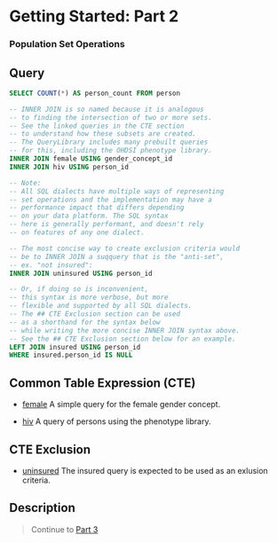 <!--


Author:Nathan Buesgens



CDM Version:5.4



Use Case:Getting Started


-->

# Getting Started: Part 2

### Population Set Operations










 
## Query
```sql
SELECT COUNT(*) AS person_count FROM person

-- INNER JOIN is so named because it is analogous
-- to finding the intersection of two or more sets.
-- See the linked queries in the CTE section
-- to understand how these subsets are created.
-- The QueryLibrary includes many prebuilt queries
-- for this, including the OHDSI phenotype library.
INNER JOIN female USING gender_concept_id
INNER JOIN hiv USING person_id

-- Note:
-- All SQL dialects have multiple ways of representing
-- set operations and the implementation may have a
-- performance impact that differs depending
-- on your data platform. The SQL syntax
-- here is generally performant, and doesn't rely
-- on features of any one dialect.

-- The most concise way to create exclusion criteria would
-- be to INNER JOIN a suqquery that is the "anti-set", 
-- ex. "not insured":
INNER JOIN uninsured USING person_id

-- Or, if doing so is inconvenient,
-- this syntax is more verbose, but more 
-- flexible and supported by all SQL dialects.
-- The ## CTE Exclusion section can be used 
-- as a shorthand for the syntax below
-- while writing the more concise INNER JOIN syntax above.
-- See the ## CTE Exclusion section below for an example.
LEFT JOIN insured USING person_id
WHERE insured.person_id IS NULL
```




## Common Table Expression (CTE)


- [female](./female.md) A simple query for the female gender concept. 




- [hiv](./hiv.md) A query of persons using the phenotype library. 







## CTE Exclusion


- [uninsured](./insured.md) The insured query is expected to be used as an exlusion criteria. 





 

## Description
> Continue to [Part 3](./part3.md)




